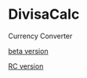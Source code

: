 # DivisaCalc
Currency Converter

[beta version](https://giancarlocp.github.io//DivisaCalc/)

[RC version](https://divisa-calc.netlify.app/)
